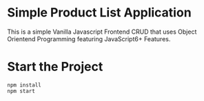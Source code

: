 # Simple Product List Application
This is a simple Vanilla Javascript Frontend CRUD that uses Object Orientend Programming featuring JavaScript6+ Features.

# Start the Project
```
npm install
npm start
```
